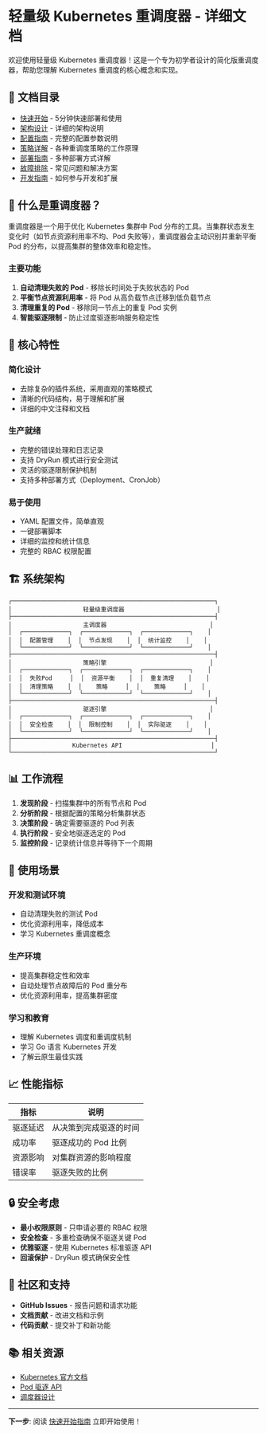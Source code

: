 # 轻量级 Kubernetes 重调度器 - 详细文档

欢迎使用轻量级 Kubernetes 重调度器！这是一个专为初学者设计的简化版重调度器，帮助您理解 Kubernetes 重调度的核心概念和实现。

## 📖 文档目录

- [快速开始](./quick-start.md) - 5分钟快速部署和使用
- [架构设计](./architecture.md) - 详细的架构说明
- [配置指南](./configuration.md) - 完整的配置参数说明
- [策略详解](./strategies.md) - 各种重调度策略的工作原理
- [部署指南](./deployment.md) - 多种部署方式详解
- [故障排除](./troubleshooting.md) - 常见问题和解决方案
- [开发指南](./development.md) - 如何参与开发和扩展

## 🎯 什么是重调度器？

重调度器是一个用于优化 Kubernetes 集群中 Pod 分布的工具。当集群状态发生变化时（如节点资源利用率不均、Pod 失败等），重调度器会主动识别并重新平衡 Pod 的分布，以提高集群的整体效率和稳定性。

### 主要功能

1. **自动清理失败的 Pod** - 移除长时间处于失败状态的 Pod
2. **平衡节点资源利用率** - 将 Pod 从高负载节点迁移到低负载节点
3. **清理重复的 Pod** - 移除同一节点上的重复 Pod 实例
4. **智能驱逐限制** - 防止过度驱逐影响服务稳定性

## 🚀 核心特性

### 简化设计
- 去除复杂的插件系统，采用直观的策略模式
- 清晰的代码结构，易于理解和扩展
- 详细的中文注释和文档

### 生产就绪
- 完整的错误处理和日志记录
- 支持 DryRun 模式进行安全测试
- 灵活的驱逐限制保护机制
- 支持多种部署方式（Deployment、CronJob）

### 易于使用
- YAML 配置文件，简单直观
- 一键部署脚本
- 详细的监控和统计信息
- 完整的 RBAC 权限配置

## 🏗️ 系统架构

```
┌─────────────────────────────────────────────────────────┐
│                    轻量级重调度器                          │
├─────────────────────────────────────────────────────────┤
│                    主调度器                             │
│  ┌─────────────┐  ┌─────────────┐  ┌─────────────┐    │
│  │  配置管理    │  │  节点发现    │  │  统计监控    │    │
│  └─────────────┘  └─────────────┘  └─────────────┘    │
├─────────────────────────────────────────────────────────┤
│                    策略引擎                             │
│  ┌─────────────┐  ┌─────────────┐  ┌─────────────┐    │
│  │  失败Pod     │  │  资源平衡    │  │  重复清理    │    │
│  │  清理策略    │  │    策略     │  │    策略     │    │
│  └─────────────┘  └─────────────┘  └─────────────┘    │
├─────────────────────────────────────────────────────────┤
│                    驱逐引擎                             │
│  ┌─────────────┐  ┌─────────────┐  ┌─────────────┐    │
│  │  安全检查    │  │  限制控制    │  │  实际驱逐    │    │
│  └─────────────┘  └─────────────┘  └─────────────┘    │
├─────────────────────────────────────────────────────────┤
│                 Kubernetes API                         │
└─────────────────────────────────────────────────────────┘
```

## 📊 工作流程

1. **发现阶段** - 扫描集群中的所有节点和 Pod
2. **分析阶段** - 根据配置的策略分析集群状态
3. **决策阶段** - 确定需要驱逐的 Pod 列表
4. **执行阶段** - 安全地驱逐选定的 Pod
5. **监控阶段** - 记录统计信息并等待下一个周期

## 🎯 使用场景

### 开发和测试环境
- 自动清理失败的测试 Pod
- 优化资源利用率，降低成本
- 学习 Kubernetes 重调度概念

### 生产环境
- 提高集群稳定性和效率
- 自动处理节点故障后的 Pod 重分布
- 优化资源利用率，提高集群密度

### 学习和教育
- 理解 Kubernetes 调度和重调度机制
- 学习 Go 语言 Kubernetes 开发
- 了解云原生最佳实践

## 📈 性能指标

| 指标 | 说明 |
|------|------|
| 驱逐延迟 | 从决策到完成驱逐的时间 |
| 成功率 | 驱逐成功的 Pod 比例 |
| 资源影响 | 对集群资源的影响程度 |
| 错误率 | 驱逐失败的比例 |

## 🔒 安全考虑

- **最小权限原则** - 只申请必要的 RBAC 权限
- **安全检查** - 多重检查确保不驱逐关键 Pod
- **优雅驱逐** - 使用 Kubernetes 标准驱逐 API
- **回滚保护** - DryRun 模式确保安全性

## 🤝 社区和支持

- **GitHub Issues** - 报告问题和请求功能
- **文档贡献** - 改进文档和示例
- **代码贡献** - 提交补丁和新功能

## 📚 相关资源

- [Kubernetes 官方文档](https://kubernetes.io/docs/)
- [Pod 驱逐 API](https://kubernetes.io/docs/concepts/scheduling-eviction/api-eviction/)
- [调度器设计](https://kubernetes.io/docs/concepts/scheduling-eviction/kube-scheduler/)

---

**下一步**: 阅读 [快速开始指南](./quick-start.md) 立即开始使用！
